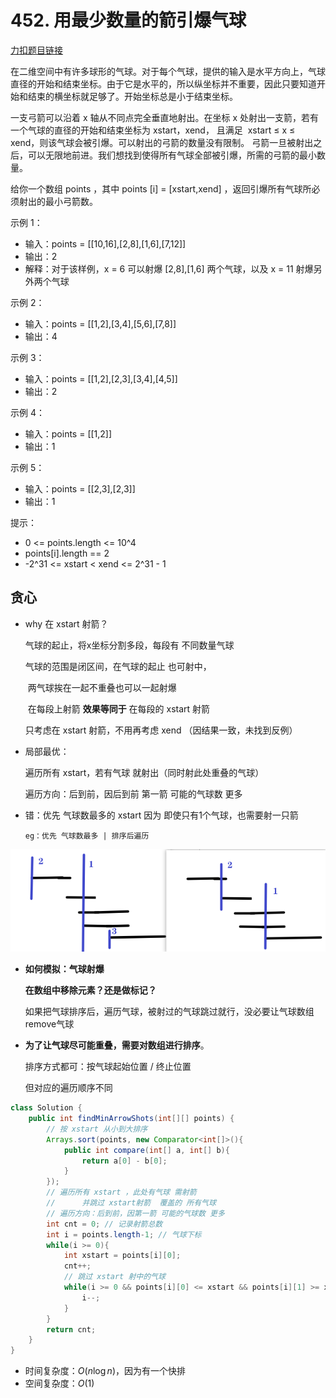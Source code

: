 

# 452. 用最少数量的箭引爆气球

[力扣题目链接](https://leetcode-cn.com/problems/minimum-number-of-arrows-to-burst-balloons/)

在二维空间中有许多球形的气球。对于每个气球，提供的输入是水平方向上，气球直径的开始和结束坐标。由于它是水平的，所以纵坐标并不重要，因此只要知道开始和结束的横坐标就足够了。开始坐标总是小于结束坐标。

一支弓箭可以沿着 x 轴从不同点完全垂直地射出。在坐标 x 处射出一支箭，若有一个气球的直径的开始和结束坐标为 xstart，xend， 且满足  xstart ≤ x ≤ xend，则该气球会被引爆。可以射出的弓箭的数量没有限制。 弓箭一旦被射出之后，可以无限地前进。我们想找到使得所有气球全部被引爆，所需的弓箭的最小数量。

给你一个数组 points ，其中 points [i] = [xstart,xend] ，返回引爆所有气球所必须射出的最小弓箭数。


示例 1：
* 输入：points = [[10,16],[2,8],[1,6],[7,12]]
* 输出：2
* 解释：对于该样例，x = 6 可以射爆 [2,8],[1,6] 两个气球，以及 x = 11 射爆另外两个气球

示例 2：
* 输入：points = [[1,2],[3,4],[5,6],[7,8]]
* 输出：4

示例 3：
* 输入：points = [[1,2],[2,3],[3,4],[4,5]]
* 输出：2

示例 4：
* 输入：points = [[1,2]]
* 输出：1

示例 5：
* 输入：points = [[2,3],[2,3]]
* 输出：1

提示：
* 0 <= points.length <= 10^4
* points[i].length == 2
* -2^31 <= xstart < xend <= 2^31 - 1

## 贪心

+ why 在 xstart 射箭？

  气球的起止，将x坐标分割多段，每段有 不同数量气球

  气球的范围是闭区间，在气球的起止 也可射中，

  ​		 两气球挨在一起不重叠也可以一起射爆

  ​         在每段上射箭 **效果等同于** 在每段的 xstart 射箭

  只考虑在 xstart 射箭，不用再考虑 xend （因结果一致，未找到反例）

+ 局部最优：

  遍历所有 xstart，若有气球 就射出（同时射此处重叠的气球）

  遍历方向：后到前，因后到前  第一箭 可能的气球数 更多

+ 错：优先 气球数最多的 xstart
          因为 即使只有1个气球，也需要射一只箭

      eg：优先 气球数最多 | 排序后遍历
          
      

![](img_452_eg2.png) 

+ **如何模拟：气球射爆**

  **在数组中移除元素？还是做标记？**

  如果把气球排序后，遍历气球，被射过的气球跳过就行，没必要让气球数组remove气球

+ **为了让气球尽可能重叠，需要对数组进行排序**。

  排序方式都可：按气球起始位置 / 终止位置

  但对应的遍历顺序不同

```java
class Solution { 
    public int findMinArrowShots(int[][] points) {
        // 按 xstart 从小到大排序
        Arrays.sort(points, new Comparator<int[]>(){
            public int compare(int[] a, int[] b){
                return a[0] - b[0];
            }
        });
        // 遍历所有 xstart ，此处有气球 需射箭 
        //      并跳过 xstart射箭  覆盖的 所有气球
        // 遍历方向：后到前，因第一箭 可能的气球数 更多
        int cnt = 0; // 记录射箭总数
        int i = points.length-1; // 气球下标
        while(i >= 0){
            int xstart = points[i][0];
            cnt++;
            // 跳过 xstart 射中的气球
            while(i >= 0 && points[i][0] <= xstart && points[i][1] >= xstart){ 
                i--;
            }
        }
        return cnt;
    }
}
```

 

* 时间复杂度：$O(n\log n)$，因为有一个快排
* 空间复杂度：$O(1)$ 

 